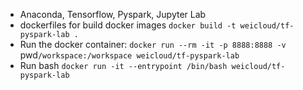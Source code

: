 - Anaconda, Tensorflow, Pyspark, Jupyter Lab
- dockerfiles for build docker images
`docker build -t weicloud/tf-pyspark-lab .`
- Run the docker container:
`docker run --rm -it -p 8888:8888 -v `pwd`/workspace:/workspace weicloud/tf-pyspark-lab`
- Run bash
`docker run -it --entrypoint /bin/bash weicloud/tf-pyspark-lab`
